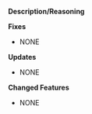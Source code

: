 **Description/Reasoning**
<!-- Put a description here of the overall changes that you made. -->

**Fixes**
<!-- Put a list of fixes you made here. -->
<!-- If it was an bug from the issue tracker remember to add the issue number here, so it can be closed. -->
<!-- EX: Fixed return cache not being cleared. -->
- NONE

**Updates**
<!-- Put libs/build tools that were updated here. -->
<!-- EX: Updated premake5 to 5.x.x. -->
- NONE

**Changed Features**
<!-- Put a list of the features that you changed/modified here. -->
<!-- If it was an enchanment from the issue tracker, remember to add the issue number here, so it can be closed. -->
<!-- EX: - Modified cache to hold more vars. -->
- NONE
